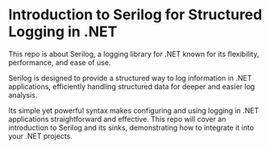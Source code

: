 # Introduction to Serilog for Structured Logging in .NET

This repo is about Serilog, a logging library for .NET known for its flexibility, performance, and ease of use.

Serilog is designed to provide a structured way to log information in .NET applications, efficiently handling structured data for deeper and easier log analysis. 

Its simple yet powerful syntax makes configuring and using logging in .NET applications straightforward and effective. This repo will cover an introduction to Serilog and its sinks, demonstrating how to integrate it into your .NET projects.
